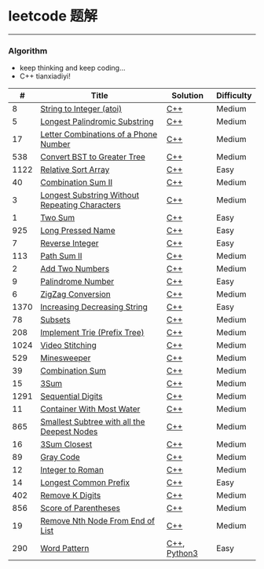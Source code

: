 # leetcode 题解
-----

### Algorithm
- keep thinking and keep coding...
- C++ tianxiadiyi!

| # | Title | Solution | Difficulty |
|---| ----- | -------- | ---------- |
|8|[String to Integer (atoi)](https://leetcode-cn.com/problems/string-to-integer-atoi/) | [C++](cpp/StringToIntegerAtoi.cpp)|Medium|
|5|[Longest Palindromic Substring](https://leetcode-cn.com/problems/longest-palindromic-substring/) | [C++](cpp/LongestPalindromicSubstring.cpp)|Medium|
|17|[Letter Combinations of a Phone Number](https://leetcode-cn.com/problems/letter-combinations-of-a-phone-number/) | [C++](cpp/LetterCombinationsOfAPhoneNumber.cpp)|Medium|
|538|[Convert BST to Greater Tree](https://leetcode-cn.com/problems/convert-bst-to-greater-tree/) | [C++](cpp/ConvertBstToGreaterTree.cpp)|Medium|
|1122|[Relative Sort Array](https://leetcode-cn.com/problems/relative-sort-array/) | [C++](cpp/RelativeSortArray.cpp)|Easy|
|40|[Combination Sum II](https://leetcode-cn.com/problems/combination-sum-ii/) | [C++](cpp/CombinationSumIi.cpp)|Medium|
|3|[Longest Substring Without Repeating Characters](https://leetcode-cn.com/problems/longest-substring-without-repeating-characters/) | [C++](cpp/LongestSubstringWithoutRepeatingCharacters.cpp)|Medium|
|1|[Two Sum](https://leetcode-cn.com/problems/two-sum/) | [C++](cpp/TwoSum.cpp)|Easy|
|925|[Long Pressed Name](https://leetcode-cn.com/problems/long-pressed-name/) | [C++](cpp/LongPressedName.cpp)|Easy|
|7|[Reverse Integer](https://leetcode-cn.com/problems/reverse-integer/) | [C++](cpp/ReverseInteger.cpp)|Easy|
|113|[Path Sum II](https://leetcode-cn.com/problems/path-sum-ii/) | [C++](cpp/PathSumIi.cpp)|Medium|
|2|[Add Two Numbers](https://leetcode-cn.com/problems/add-two-numbers/) | [C++](cpp/AddTwoNumbers.cpp)|Medium|
|9|[Palindrome Number](https://leetcode-cn.com/problems/palindrome-number/) | [C++](cpp/PalindromeNumber.cpp)|Easy|
|6|[ZigZag Conversion](https://leetcode-cn.com/problems/zigzag-conversion/) | [C++](cpp/ZigzagConversion.cpp)|Medium|
|1370|[Increasing Decreasing String](https://leetcode-cn.com/problems/increasing-decreasing-string/) | [C++](cpp/IncreasingDecreasingString.cpp)|Easy|
|78|[Subsets](https://leetcode-cn.com/problems/subsets/) | [C++](cpp/Subsets.cpp)|Medium|
|208|[Implement Trie (Prefix Tree)](https://leetcode-cn.com/problems/implement-trie-prefix-tree/) | [C++](cpp/ImplementTriePrefixTree.cpp)|Medium|
|1024|[Video Stitching](https://leetcode-cn.com/problems/video-stitching/) | [C++](cpp/VideoStitching.cpp)|Medium|
|529|[Minesweeper](https://leetcode-cn.com/problems/minesweeper/) | [C++](cpp/Minesweeper.cpp)|Medium|
|39|[Combination Sum](https://leetcode-cn.com/problems/combination-sum/) | [C++](cpp/CombinationSum.cpp)|Medium|
|15|[3Sum](https://leetcode-cn.com/problems/3sum/) | [C++](cpp/3sum.cpp)|Medium|
|1291|[Sequential Digits](https://leetcode-cn.com/problems/sequential-digits/) | [C++](cpp/SequentialDigits.cpp)|Medium|
|11|[Container With Most Water](https://leetcode-cn.com/problems/container-with-most-water/) | [C++](cpp/ContainerWithMostWater.cpp)|Medium|
|865|[Smallest Subtree with all the Deepest Nodes](https://leetcode-cn.com/problems/smallest-subtree-with-all-the-deepest-nodes/) | [C++](cpp/SmallestSubtreeWithAllTheDeepestNodes.cpp)|Medium|
|16|[3Sum Closest](https://leetcode-cn.com/problems/3sum-closest/) | [C++](cpp/3sumClosest.cpp)|Medium|
|89|[Gray Code](https://leetcode-cn.com/problems/gray-code/) | [C++](cpp/GrayCode.cpp)|Medium|
|12|[Integer to Roman](https://leetcode-cn.com/problems/integer-to-roman/) | [C++](cpp/IntegerToRoman.cpp)|Medium|
|14|[Longest Common Prefix](https://leetcode-cn.com/problems/longest-common-prefix/) | [C++](cpp/LongestCommonPrefix.cpp)|Easy|
|402|[Remove K Digits](https://leetcode-cn.com/problems/remove-k-digits/) | [C++](cpp/RemoveKDigits.cpp)|Medium|
|856|[Score of Parentheses](https://leetcode-cn.com/problems/score-of-parentheses/) | [C++](cpp/ScoreOfParentheses.cpp)|Medium|
|19|[Remove Nth Node From End of List](https://leetcode-cn.com/problems/remove-nth-node-from-end-of-list/) | [C++](cpp/RemoveNthNodeFromEndOfList.cpp)|Medium|
|290|[Word Pattern](https://leetcode-cn.com/problems/word-pattern/) | [C++](cpp/WordPattern.cpp), [Python3](python/WordPattern.py)|Easy|
